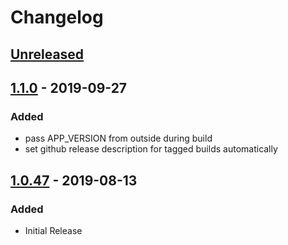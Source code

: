 # Changelog

## [Unreleased]

## [1.1.0] - 2019-09-27
### Added
- pass APP_VERSION from outside during build
- set github release description for tagged builds automatically

## [1.0.47] - 2019-08-13
### Added
- Initial Release

[Unreleased]: https://github.com/jakoch/reaper-toolbox/compare/v1.1.0...HEAD
[1.1.0]: https://github.com/jakoch/reaper-toolbox/releases/tag/v1.1.0
[1.0.47]: https://github.com/jakoch/reaper-toolbox/releases/tag/v1.0.47
